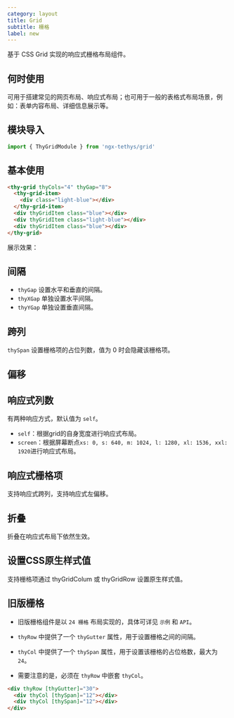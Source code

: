```yaml
---
category: layout
title: Grid
subtitle: 栅格
label: new
---
```


<alert>基于 CSS Grid 实现的响应式栅格布局组件。</alert>

## 何时使用
可用于搭建常见的网页布局、响应式布局；也可用于一般的表格式布局场景，例如：表单内容布局、详细信息展示等。

## 模块导入
```ts
import { ThyGridModule } from 'ngx-tethys/grid'
```

## 基本使用
```html
<thy-grid thyCols="4" thyGap="8">
  <thy-grid-item>
    <div class="light-blue"></div>
  </thy-grid-item>
  <div thyGridItem class="blue"></div>
  <div thyGridItem class="light-blue"></div>
  <div thyGridItem class="blue"></div>
</thy-grid>
```

展示效果：
<example name="thy-grid-basic-example" />


## 间隔
- `thyGap` 设置水平和垂直的间隔。
- `thyXGap` 单独设置水平间隔。
- `thyYGap` 单独设置垂直间隔。

<example name="thy-grid-gap-example" />


## 跨列
`thySpan` 设置栅格项的占位列数，值为 0 时会隐藏该栅格项。
<example name="thy-grid-span-example" />


## 偏移
<example name="thy-grid-offset-example" />


## 响应式列数
有两种响应方式，默认值为 `self`。
- `self`：根据grid的自身宽度进行响应式布局。
- `screen`：根据屏幕断点`xs: 0, s: 640, m: 1024, l: 1280, xl: 1536, xxl: 1920`进行响应式布局。

<example name="thy-grid-responsive-example" />


## 响应式栅格项
支持响应式跨列，支持响应式左偏移。
<example name="thy-grid-item-responsive-example" />


## 折叠
折叠在响应式布局下依然生效。
<example name="thy-grid-collapse-example" />


## 设置CSS原生样式值
支持栅格项通过 thyGridColum 或 thyGridRow 设置原生样式值。
<example name="thy-grid-use-style-value-example" />


## 旧版栅格
- 旧版栅格组件是以 `24 栅格` 布局实现的，具体可详见 `示例` 和 `API`。

- `thyRow` 中提供了一个 `thyGutter` 属性，用于设置栅格之间的间隔。

- `thyCol` 中提供了一个 `thySpan` 属性，用于设置该栅格的占位格数，最大为 `24`。

- 需要注意的是，必须在 `thyRow` 中嵌套 `thyCol`。

```html
<div thyRow [thyGutter]="30">
  <div thyCol [thySpan]="12"></div>
  <div thyCol [thySpan]="12"></div>
</div>
```

<example name="thy-legacy-grid-example" />
